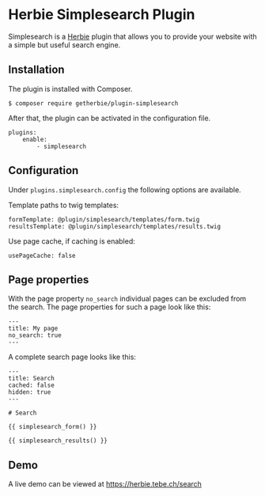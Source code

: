 # Herbie Simplesearch Plugin

Simplesearch is a [Herbie](http://github.com/getherbie) plugin that allows you to provide your website with a simple but useful search engine.

## Installation

The plugin is installed with Composer.

	$ composer require getherbie/plugin-simplesearch

After that, the plugin can be activated in the configuration file.

    plugins:
        enable:
            - simplesearch

## Configuration

Under `plugins.simplesearch.config` the following options are available.

Template paths to twig templates:

    formTemplate: @plugin/simplesearch/templates/form.twig
    resultsTemplate: @plugin/simplesearch/templates/results.twig

Use page cache, if caching is enabled:

    usePageCache: false

## Page properties

With the page property `no_search` individual pages can be excluded from the search.
The page properties for such a page look like this:

    ---
    title: My page
    no_search: true
    ---

A complete search page looks like this:

    ---
    title: Search
    cached: false
    hidden: true
    ---
    
    # Search
    
    {{ simplesearch_form() }}
    
    {{ simplesearch_results() }}

## Demo

A live demo can be viewed at <https://herbie.tebe.ch/search>
